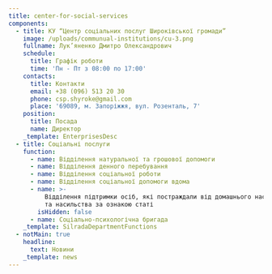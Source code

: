 ```yaml
---
title: center-for-social-services
components:
  - title: КУ “Центр соціальних послуг Широківської громади”
    image: /uploads/communual-institutions/cu-3.png
    fullname: Лук’яненко Дмитро Олександрович
    schedule:
      title: Графік роботи
      time: 'Пн - Пт з 08:00 по 17:00'
    contacts:
      title: Контакти
      email: +38 (096) 513 20 30
      phone: csp.shyroke@gmail.com
      place: '69089, м. Запоріжжя, вул. Розенталь, 7'
    position:
      title: Посада
      name: Директор
    _template: EnterprisesDesc
  - title: Соціальні послуги
    function:
      - name: Відділення натуральної та грошової допомоги
      - name: Відділення денного перебування
      - name: Відділення соціальної роботи
      - name: Відділення соціальної допомоги вдома
      - name: >-
          Відділення підтримки осіб, які постраждали від домашнього насильства
          та насильства за ознакою статі
        isHidden: false
      - name: Соціально-психологічна бригада
    _template: SilradaDepartmentFunctions
  - notMain: true
    headline:
      text: Новини
    _template: news
---
```



